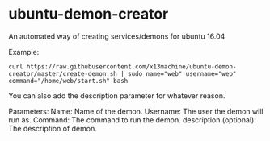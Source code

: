 # ubuntu-demon-creator
An automated way of creating services/demons for ubuntu 16.04

Example:

	curl https://raw.githubusercontent.com/x13machine/ubuntu-demon-creator/master/create-demon.sh | sudo name="web" username="web" command="/home/web/start.sh" bash

You can also add the description parameter for whatever reason.

Parameters:
	Name: Name of the demon.
	Username: The user the demon will run as.
	Command: The command to run the demon.
	description (optional): The description of demon.
	
